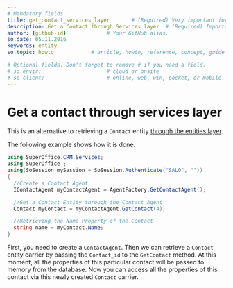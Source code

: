 ```yaml
---
# Mandatory fields.
title: get_contact_services_layer       # (Required) Very important for SEO.
description: Get a Contact through Services layer  # (Required) Important for SEO.
author: {github-id}             # Your GitHub alias.
so.date: 05.11.2016
keywords: entity
so.topic: howto            # article, howto, reference, concept, guide

# Optional fields. Don't forget to remove # if you need a field.
# so.envir:                     # cloud or onsite
# so.client:                    # online, web, win, pocket, or mobile
---
```


# Get a contact through services layer

This is an alternative to retrieving a `Contact` entity [through the entities layer][1].

The following example shows how it is done.

```csharp
using SuperOffice.CRM.Services;
using SuperOffice ;
using(SoSession mySession = SoSession.Authenticate("SAL0", ""))
{
  //Create a Contact Agent
  IContactAgent myContactAgent = AgentFactory.GetContactAgent();

  //Get a Contact Entity through the Contact Agent
  Contact myContact = myContactAgent.GetContact(4);

  //Retrieving the Name Property of the Contact
  string name = myContact.Name;
}
```

First, you need to create a `ContactAgent`. Then we can retrieve a `Contact` entity carrier by passing the `Contact_id` to the `GetContact` method. At this moment, all the properties of this particular contact will be passed to memory from the database. Now you can access all the properties of this contact via this newly created `Contact` carrier.

<!-- Referenced links -->
[1]: get-contact-via-entities-layer.md
